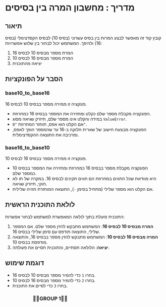 
# מדריך : מחשבון המרה בין בסיסים

## תיאור

קובץ קוד זה מאפשר לבצע המרות בין בסיס עשרוני (בסיס 10) לבסיס הקסדצימלי (בסיס 16) ולהיפך. המשתמש יכול לבחור בין שלוש אפשרויות:
1. המרת מספר מבסיס 10 לבסיס 16
2. המרת מספר מבסיס 16 לבסיס 10
3. יציאה מהתוכנית

## הסבר על הפונקציות

### base10_to_base16

פונקציה זו ממירה מספר בבסיס 10 לבסיס 16.

- הפונקציה מקבלת מספר שלם כקלט ומחזירה את המספר בבסיס 16 כמחרוזת.
- במידה והקלט אינו מספר שלם, תיזרק שגיאה מסוג `ValueError`.
- אם הקלט הוא אפס, תוחזר המחרוזת `"0"`.
- הפונקציה מבצעת חישוב של שארית חלוקה ב-16 עד שהמספר הופך לאפס, ומרכיבה את התוצאה ההקסדצימלית.

### base16_to_base10

פונקציה זו ממירה מספר בבסיס 16 לבסיס 10.

- הפונקציה מקבלת מספר בבסיס 16 כמחרוזת ומחזירה את המספר בבסיס 10 כמספר שלם.
- היא מוודאת שכל התווים במחרוזת הם תווים תקינים לבסיס 16. במקרה של תו לא חוקי, תיזרק שגיאה.
- אם הקלט הוא מספר שלילי (מתחיל בסימן `-`), התוצאה המוחזרת תהיה שלילית.

## לולאת התוכנית הראשית

התוכנית פועלת בתוך לולאה המאפשרת למשתמש לבחור אפשרות:

1. **המרה מבסיס 10 לבסיס 16**: המשתמש מתבקש להזין מספר שלם. אם המספר שלילי, התוצאה תודפס עם סימן שלילי בבסיס 16.
2. **המרה מבסיס 16 לבסיס 10**: המשתמש מתבקש להזין מספר בבסיס 16, והתוצאה מודפסת בבסיס 10.
3. **יציאה**: הלולאה תסתיים, והתוכנית תסיים את פעולתה.

## דוגמת שימוש

- בחרו `1` כדי להמיר מספר מבסיס 10 לבסיס 16.
- בחרו `2` כדי להמיר מספר מבסיס 16 לבסיס 10.
- בחרו `3` כדי לסיים את התוכנית.


### &nbsp;&nbsp;&nbsp;&nbsp;&nbsp;&nbsp;&nbsp;&nbsp;&nbsp;&nbsp;&nbsp;&nbsp;&nbsp;&nbsp;&nbsp;&nbsp;&nbsp;&nbsp;&nbsp;&nbsp;&nbsp;&nbsp;&nbsp;👨‍💻**GROUP 1**👨‍💻